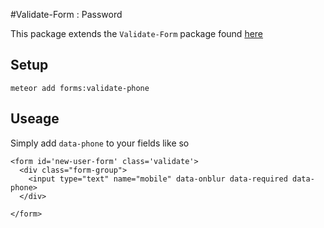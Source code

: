 #Validate-Form : Password

This package extends the `Validate-Form` package found [here](https://github.com/AdamBrodzinski/validate-form)



## Setup

`meteor add forms:validate-phone`


## Useage

Simply add `data-phone`  to your fields like so

```
<form id='new-user-form' class='validate'>
  <div class="form-group">
    <input type="text" name="mobile" data-onblur data-required data-phone>
  </div>

</form>

```
